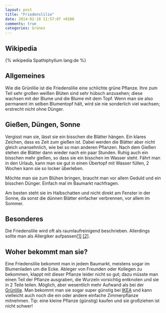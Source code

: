 ```yaml
---
layout: post
title: "Friedenslilie"
date: 2014-02-18 11:57:07 +0100
comments: true
categories: Grünes
---
```

## Wikipedia
{% wikipedia Spathiphyllum lang:de %}

## Allgemeines
Wie die Grünlilie ist die Friedenslilie eine schlichte grüne Pflanze. Ihre zum Teil sehr großen weißen Blüten sind sehr hübsch anzusehen; diese wachsen mit der Blume und die Blume mit dem Topf. Wenn man sie also permanent im selben Blumentopf hält, wird sie nie sonderlich viel wachsen; erstrecht nicht ohne Dünger.

## Gießen, Düngen, Sonne
Vergisst man sie, lässt sie ein bisschen die Blätter hängen. Ein klares Zeichen, dass es Zeit zum gießen ist. Dabei werden die Blätter aber nicht gleich unansehnlich, wie bei so man anderen Pflanzen. Nach dem Gießen stehen die Blätter dann wieder nach ein paar Stunden. Ruhig auch ein bisschen mehr gießen, so dass sie ein bisschen im Wasser steht. Fährt man in den Urlaub, kann man sie gut in einen Übertopf mit Wasser füllen, 2 Wochen kann sie so locker überleben.

Möchte man sie zum Blühen bringen, braucht man vor allem Geduld und ein bisschen Dünger. Einfach mal im Baumarkt nachfragen.

Am besten steht sie im Halbschatten und nicht direkt am Fenster in der Sonne, da sonst die dünnen Blätter einfacher verbrennen, vor allem im Sommer.

## Besonderes
Die Friedenslilie wird oft als raumlaufreinigend beschrieben. Allerdings sollte man als Allergiker aufpassen[\[1\]](http://www.ciao.de/Tipps_Tricks_fur_Allergiker__Test_2887506 "Für Pflanzenallergiker-Haben Sie ein Spathiphyllum") [\[2\]](http://www3.interscience.wiley.com/journal/119169636/abstract).

## Woher bekommt man sie?
Eine Friedenslilie bekommt man in jedem Baumarkt, meistens sogar im Blumenladen um die Ecke. Ableger von Freunden oder Kollegen zu bekommen, klappt mit dieser Pflanze leider nicht so gut; dazu müsste man einen Teil der Pflanze ausgraben, die Wurzeln vorsichtig entknoten und sie in 2 Teile teilen. Möglich, aber wesentlich mehr Aufwand als bei der [Grünlilie](http://einfache-zimmerpflanzen.de/blog/2014/02/18/grunlilie/ "Grünlilie bei Einfache Zimmerpflanzen"). Man bekommt man sie sogar super günstig bei [IKEA](http://www.ikea.com/de/de/catalog/products/60144901/ "Kleine Friedenslilie bei IKEA") und kann vielleicht auch noch die ein oder andere einfache Zimmerpflanze mitnehmen. Tip: eine kleine Pflanze (günstig) kaufen und sie großziehen ist nicht schwer!
